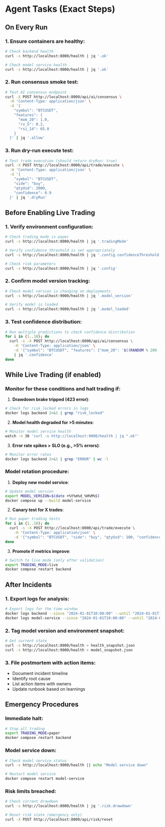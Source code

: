 # Agent Tasks (Exact Steps)

## On Every Run

### 1. Ensure containers are healthy:
```bash
# Check backend health
curl -s http://localhost:8000/health | jq '.ok'

# Check model service health
curl -s http://localhost:9000/health | jq '.ok'
```

### 2. Run consensus smoke test:
```bash
# Test AI consensus endpoint
curl -X POST http://localhost:8000/api/ai/consensus \
  -H 'Content-Type: application/json' \
  -d '{
    "symbol": "BTCUSDT",
    "features": {
      "mom_20": 1.0,
      "rv_5": 0.2,
      "rsi_14": 65.0
    }
  }' | jq '.allow'
```

### 3. Run dry-run execute test:
```bash
# Test trade execution (should return dryRun: true)
curl -X POST http://localhost:8000/api/trade/execute \
  -H 'Content-Type: application/json' \
  -d '{
    "symbol": "BTCUSDT",
    "side": "buy",
    "qtyUsd": 2000,
    "confidence": 0.9
  }' | jq '.dryRun'
```

## Before Enabling Live Trading

### 1. Verify environment configuration:
```bash
# Check trading mode is paper
curl -s http://localhost:8000/health | jq '.tradingMode'

# Verify confidence threshold is set appropriately
curl -s http://localhost:8000/health | jq '.config.confidenceThreshold'

# Check risk parameters
curl -s http://localhost:8000/health | jq '.config'
```

### 2. Confirm model version tracking:
```bash
# Check model version is changing on deployments
curl -s http://localhost:9000/health | jq '.model_version'

# Verify model is loaded
curl -s http://localhost:9000/health | jq '.model_loaded'
```

### 3. Test confidence distribution:
```bash
# Run multiple predictions to check confidence distribution
for i in {1..10}; do
  curl -s -X POST http://localhost:8000/api/ai/consensus \
    -H 'Content-Type: application/json' \
    -d '{"symbol": "BTCUSDT", "features": {"mom_20": '$((RANDOM % 200 - 100))'/100.0}}' \
    | jq '.confidence'
done
```

## While Live Trading (if enabled)

### Monitor for these conditions and halt trading if:

1. **Drawdown brake tripped (423 error)**:
```bash
# Check for risk_locked errors in logs
docker logs backend 2>&1 | grep "risk_locked"
```

2. **Model health degraded for >5 minutes**:
```bash
# Monitor model service health
watch -n 30 'curl -s http://localhost:9000/health | jq ".ok"'
```

3. **Error rate spikes > SLO (e.g., >5% errors)**:
```bash
# Monitor error rates
docker logs backend 2>&1 | grep "ERROR" | wc -l
```

### Model rotation procedure:

1. **Deploy new model service**:
```bash
# Update model version
export MODEL_VERSION=$(date +%Y%m%d_%H%M%S)
docker compose up --build model-service
```

2. **Canary test for X trades**:
```bash
# Run paper trading tests
for i in {1..10}; do
  curl -s -X POST http://localhost:8000/api/trade/execute \
    -H 'Content-Type: application/json' \
    -d '{"symbol": "BTCUSDT", "side": "buy", "qtyUsd": 100, "confidence": 0.8}'
done
```

3. **Promote if metrics improve**:
```bash
# Switch to live mode (only after validation)
export TRADING_MODE=live
docker compose restart backend
```

## After Incidents

### 1. Export logs for analysis:
```bash
# Export logs for the time window
docker logs backend --since "2024-01-01T10:00:00" --until "2024-01-01T11:00:00" > incident_logs.txt
docker logs model-service --since "2024-01-01T10:00:00" --until "2024-01-01T11:00:00" > model_logs.txt
```

### 2. Tag model version and environment snapshot:
```bash
# Get current state
curl -s http://localhost:8000/health > health_snapshot.json
curl -s http://localhost:9000/health > model_snapshot.json
```

### 3. File postmortem with action items:
- Document incident timeline
- Identify root cause
- List action items with owners
- Update runbook based on learnings

## Emergency Procedures

### Immediate halt:
```bash
# Stop all trading
export TRADING_MODE=paper
docker compose restart backend
```

### Model service down:
```bash
# Check model service status
curl -s http://localhost:9000/health || echo "Model service down"

# Restart model service
docker compose restart model-service
```

### Risk limits breached:
```bash
# Check current drawdown
curl -s http://localhost:8000/health | jq '.risk.drawdown'

# Reset risk state (emergency only)
curl -X POST http://localhost:8000/api/risk/reset
```
